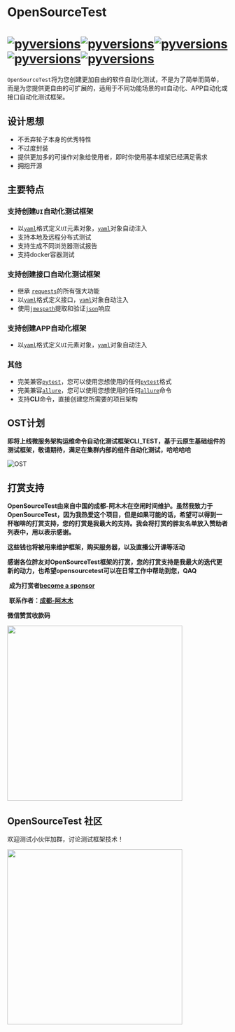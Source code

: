 # **OpenSourceTest**

# [![pyversions](https://img.shields.io/badge/opensourcetest-v0.3.x-green)](https://pypi.org/project/opensourcetest/)[![pyversions](https://img.shields.io/badge/pypi-v0.3.x-orange)](https://pypi.org/project/opensourcetest-test-test/)[![pyversions](https://img.shields.io/badge/pytest-5.x-green)](https://docs.pytest.org)[![pyversions](https://img.shields.io/badge/requests-2.x-green)](http://docs.python-requests.org/en/master/ )[![pyversions](https://img.shields.io/badge/allure-2.x-green)](https://docs.qameta.io/allure/  )

`OpenSourceTest`将为您创建更加自由的软件自动化测试，不是为了简单而简单，而是为您提供更自由的可扩展的，适用于不同功能场景的`UI`自动化、APP自动化或接口自动化测试框架。

## **设计思想**

- 不丢弃轮子本身的优秀特性
- 不过度封装
- 提供更加多的可操作对象给使用者，即时你使用基本框架已经满足需求
- 拥抱开源

## **主要特点**

### 支持创建`UI`自动化测试框架

- 以[`yaml`][yaml]格式定义`UI`元素对象，[`yaml`][yaml]对象自动注入
- 支持本地及远程分布式测试
- 支持生成不同浏览器测试报告
- 支持docker容器测试

### 支持创建接口自动化测试框架

- 继承 [`requests`][requests]的所有强大功能
- 以[`yaml`][yaml]格式定义接口，[`yaml`][yaml]对象自动注入
- 使用[`jmespath`][jmespath]提取和验证[`json`][json]响应

### 支持创建APP自动化框架

- 以[`yaml`][yaml]格式定义`UI`元素对象，[`yaml`][yaml]对象自动注入

### 其他

- 完美兼容[`pytest`][pytest]，您可以使用您想使用的任何[`pytest`][pytest]格式
- 完美兼容[`allure`][allure]，您可以使用您想使用的任何[`allure`][allure]命令
- 支持**CLI**命令，直接创建您所需要的项目架构

## **OST计划**

**即将上线微服务架构运维命令自动化测试框架CLI_TEST，基于云原生基础组件的测试框架，敬请期待，满足在集群内部的组件自动化测试，哈哈哈哈**

![OST](./images/OST.png)

## **打赏支持**

**OpenSourceTest由来自中国的成都-阿木木在空闲时间维护。虽然我致力于OpenSourceTest，因为我热爱这个项目，但是如果可能的话，希望可以得到一杯咖啡的打赏支持，您的打赏是我最大的支持。我会将打赏的胖友名单放入赞助者列表中，用以表示感谢。**

​	**这些钱也将被用来维护框架，购买服务器，以及直播公开课等活动**

​	**感谢各位胖友对OpenSourceTest框架的打赏，您的打赏支持是我最大的迭代更新的动力，也希望opensourcetest可以在日常工作中帮助到您，QAQ**

​	**成为打赏者[become a sponsor](sponsors.md)**

​	**联系作者：[成都-阿木木](mailto:848257135@qq.com)**

**微信赞赏收款码**

<img src="../../images/sponsors/wei.png" height="400" width="400" />



## **OpenSourceTest 社区**

欢迎测试小伙伴加群，讨论测试框架技术！

<img src="../../images/community.jpg" height="400" width="400" />


[json]: http://json.com/
[yaml]: http://www.yaml.org/
[requests]: http://docs.python-requests.org/en/master/
[pytest]: https://docs.pytest.org/
[pydantic]: https://pydantic-docs.helpmanual.io/
[jmespath]: https://jmespath.org/
[allure]: https://docs.qameta.io/allure/